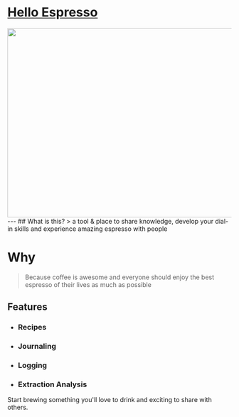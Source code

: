 # [Hello Espresso](https://helloespresso.coffee)
<img src="./helloespresso.gif" width="750" height="426"/>
---
## What is this?
> a tool & place to share knowledge, develop your dial-in skills and experience amazing espresso with people

# Why
> Because coffee is awesome and everyone should enjoy the best espresso of their lives as much as possible

## Features
- ### Recipes 
- ### Journaling
- ### Logging 
- ### Extraction Analysis

Start brewing something you'll love to drink and exciting to share with others.


